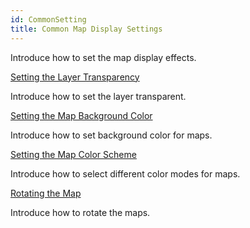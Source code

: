 ```yaml
---
id: CommonSetting
title: Common Map Display Settings 
---  
```



Introduce how to set the map display effects.

[Setting the Layer Transparency](LayerTransparent.htm)

Introduce how to set the layer transparent.

[Setting the Map Background Color](BackgroundColor.htm)

Introduce how to set background color for maps.

[Setting the Map Color Scheme](ColorMode.htm)

Introduce how to select different color modes for maps.

[Rotating the Map](Rotate.htm)

Introduce how to rotate the maps.